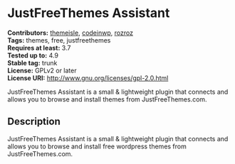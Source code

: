 # JustFreeThemes Assistant #
**Contributors:** [themeisle](https://profiles.wordpress.org/themeisle), [codeinwp](https://profiles.wordpress.org/codeinwp), [rozroz](https://profiles.wordpress.org/rozroz)  
**Tags:** themes, free, justfreethemes  
**Requires at least:** 3.7  
**Tested up to:** 4.9  
**Stable tag:** trunk  
**License:** GPLv2 or later  
**License URI:** http://www.gnu.org/licenses/gpl-2.0.html  


JustFreeThemes Assistant is a small & lightweight plugin that connects and allows you to browse and install themes from JustFreeThemes.com.


## Description ##

JustFreeThemes Assistant is a small & lightweight plugin that connects and allows you to browse and install free wordpress themes from JustFreeThemes.com.


